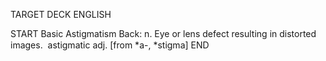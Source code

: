 TARGET DECK
ENGLISH

START
Basic
Astigmatism
Back: n. Eye or lens defect resulting in distorted images.  astigmatic adj. [from *a-, *stigma]
END
